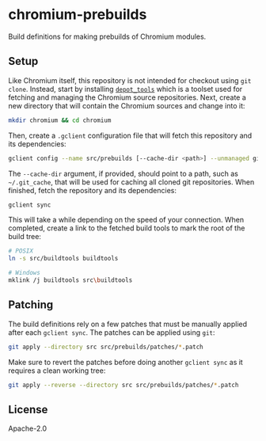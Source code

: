 # chromium-prebuilds

Build definitions for making prebuilds of Chromium modules.

## Setup

Like Chromium itself, this repository is not intended for checkout using `git clone`. Instead, start by installing [`depot_tools`](https://commondatastorage.googleapis.com/chrome-infra-docs/flat/depot_tools/docs/html/depot_tools_tutorial.html#_setting_up) which is a toolset used for fetching and managing the Chromium source repositories. Next, create a new directory that will contain the Chromium sources and change into it:

```sh
mkdir chromium && cd chromium
```

Then, create a `.gclient` configuration file that will fetch this repository and its dependencies:

```sh
gclient config --name src/prebuilds [--cache-dir <path>] --unmanaged git@github.com:holepunchto/chromium-prebuilds.git
```

The `--cache-dir` argument, if provided, should point to a path, such as `~/.git_cache`, that will be used for caching all cloned git repositories. When finished, fetch the repository and its dependencies:

```sh
gclient sync
```

This will take a while depending on the speed of your connection. When completed, create a link to the fetched build tools to mark the root of the build tree:

```sh
# POSIX
ln -s src/buildtools buildtools

# Windows
mklink /j buildtools src\buildtools
```

## Patching

The build definitions rely on a few patches that must be manually applied after each `gclient sync`. The patches can be applied using `git`:

```sh
git apply --directory src src/prebuilds/patches/*.patch
```

Make sure to revert the patches before doing another `gclient sync` as it requires a clean working tree:

```sh
git apply --reverse --directory src src/prebuilds/patches/*.patch
```

## License

Apache-2.0

